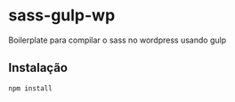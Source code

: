 # sass-gulp-wp

Boilerplate para compilar o sass no wordpress usando gulp

## Instalação

```
npm install

```
